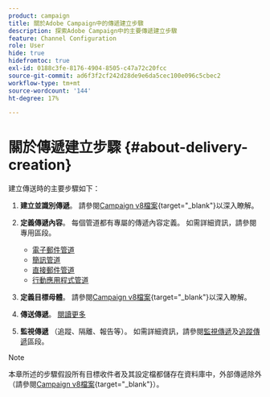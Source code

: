 ```yaml
---
product: campaign
title: 關於Adobe Campaign中的傳遞建立步驟
description: 探索Adobe Campaign中的主要傳遞建立步驟
feature: Channel Configuration
role: User
hide: true
hidefromtoc: true
exl-id: 0188c3fe-8176-4904-8505-c47a72c20fcc
source-git-commit: ad6f3f2cf242d28de9e6da5cec100e096c5cbec2
workflow-type: tm+mt
source-wordcount: '144'
ht-degree: 17%

---
```


# 關於傳遞建立步驟 {#about-delivery-creation}

建立傳送時的主要步驟如下：

1. **建立並識別傳遞**。 請參閱[Campaign v8檔案](https://experienceleague.adobe.com/docs/campaign/campaign-v8/send/create-message.html?lang=zh-Hant#create-the-delivery){target="_blank"}以深入瞭解。

1. **定義傳遞內容**。 每個管道都有專屬的傳遞內容定義。 如需詳細資訊，請參閱專用區段。

   * [電子郵件管道](defining-the-email-content.md)
   * [簡訊管道](sms-create.md#defining-the-sms-content)
   * [直接郵件管道](defining-the-direct-mail-content.md)
   * [行動應用程式管道](about-mobile-app-channel.md)

1. **定義目標母體**。 請參閱[Campaign v8檔案](https://experienceleague.adobe.com/docs/campaign/campaign-v8/send/create-message#target-population.html){target="_blank"}以深入瞭解。

1. **傳送傳遞**。 [閱讀更多](steps-sending-the-delivery.md)

1. **監視傳遞** （追蹤、隔離、報告等）。 如需詳細資訊，請參閱[監視傳遞](about-delivery-monitoring.md)及[追蹤傳遞](about-message-tracking.md)區段。

>[!NOTE]
>
>本章所述的步驟假設所有目標收件者及其設定檔都儲存在資料庫中，外部傳遞除外（請參閱[Campaign v8檔案](https://experienceleague.adobe.com/docs/campaign/campaign-v8/send/create-message.html?lang=zh-Hant#selecting-external-recipients){target="_blank"}）。
